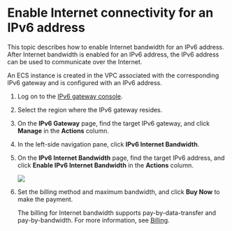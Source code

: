 # Enable Internet connectivity for an IPv6 address

This topic describes how to enable Internet bandwidth for an IPv6 address. After Internet bandwidth is enabled for an IPv6 address, the IPv6 address can be used to communicate over the Internet.

An ECS instance is created in the VPC associated with the corresponding IPv6 gateway and is configured with an IPv6 address.

1.  Log on to the [IPv6 gateway console](https://vpc.console.aliyun.com/ipv6).

2.  Select the region where the IPv6 gateway resides.

3.  On the **IPv6 Gateway** page, find the target IPv6 gateway, and click **Manage** in the **Actions** column.

4.  In the left-side navigation pane, click **IPv6 Internet Bandwidth**.

5.  On the **IPv6 Internet Bandwidth** page, find the target IPv6 address, and click **Enable IPv6 Internet Bandwidth** in the **Actions** column.

    ![](https://static-aliyun-doc.oss-accelerate.aliyuncs.com/assets/img/en-US/8310509951/p33776.png)

6.  Set the billing method and maximum bandwidth, and click **Buy Now** to make the payment.

    The billing for Internet bandwidth supports pay-by-data-transfer and pay-by-bandwidth. For more information, see [Billing](/intl.en-US/Pricing/Pricing.md).


